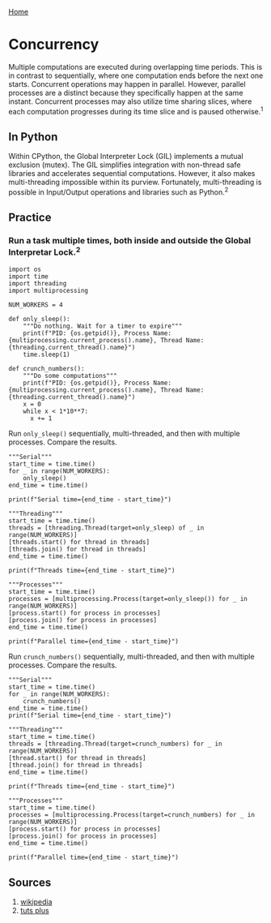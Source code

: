 [Home](/fundamentals/)  

# Concurrency
Multiple computations are executed during overlapping time periods. This is in contrast to sequentially,
where one computation ends before the next one starts. Concurrent operations may happen in parallel.
However, parallel processes are a distinct because they specifically happen at the same instant. 
Concurrent processes may also utilize time sharing slices, where each computation progresses during its
time slice and is paused otherwise.<sup>1<sup>

## In Python
Within CPython, the Global Interpreter Lock (GIL) implements a mutual exclusion (mutex). The GIL 
simplifies integration with non-thread safe libraries and accelerates sequential computations. However,
it also makes multi-threading impossible within its purview. Fortunately, multi-threading is possible 
in Input/Output operations and libraries such as Python.<sup>2<sup>

## Practice
### Run a task multiple times, both inside and outside the Global Interpretar Lock.<sup>2<sup>

```
import os
import time
import threading
import multiprocessing

NUM_WORKERS = 4

def only_sleep():
    """Do nothing. Wait for a timer to expire"""
    print(f"PID: {os.getpid()}, Process Name: {multiprocessing.current_process().name}, Thread Name: {threading.current_thread().name}")  
    time.sleep(1)

def crunch_numbers():
    """Do some computations"""
    print(f"PID: {os.getpid()}, Process Name: {multiprocessing.current_process().name}, Thread Name: {threading.current_thread().name}")
    x = 0
    while x < 1*10**7:
      x += 1
```

Run ```only_sleep()``` sequentially, multi-threaded, and then with multiple processes.
Compare the results.

```
"""Serial"""
start_time = time.time()
for _ in range(NUM_WORKERS):
    only_sleep()
end_time = time.time()

print(f"Serial time={end_time - start_time}")

"""Threading"""
start_time = time.time()
threads = [threading.Thread(target=only_sleep) of _ in range(NUM_WORKERS)]
[threads.start() for thread in threads]
[threads.join() for thread in threads]
end_time = time.time()

print(f"Threads time={end_time - start_time}")

"""Processes"""
start_time = time.time()
processes = [multiprocessing.Process(target=only_sleep()) for _ in range(NUM_WORKERS)]
[process.start() for process in processes]
[process.join() for process in processes]
end_time = time.time()

print(f"Parallel time={end_time - start_time}")
```

Run ```crunch_numbers()``` sequentially, multi-threaded, and then with multiple processes.
Compare the results.

```
"""Serial"""
start_time = time.time()
for _ in range(NUM_WORKERS):
    crunch_numbers()
end_time = time.time()
print(f"Serial time={end_time - start_time}")

"""Threading"""
start_time = time.time()
threads = [threading.Thread(target=crunch_numbers) for _ in range(NUM_WORKERS)]
[thread.start() for thread in threads]
[thread.join() for thread in threads]
end_time = time.time()

print(f"Threads time={end_time - start_time}")

"""Processes"""
start_time = time.time()
processes = [multiprocessing.Process(target=crunch_numbers) for _ in range(NUM_WORKERS)]
[process.start() for process in processes]
[process.join() for process in processes]
end_time = time.time()

print(f"Parallel time={end_time - start_time}")

```

## Sources
1. [wikipedia](https://en.wikipedia.org/wiki/Concurrent_computing)  
2. [tuts plus](https://code.tutsplus.com/articles/introduction-to-parallel-and-concurrent-programming-in-python--cms-28612)
